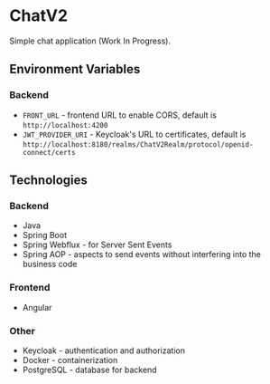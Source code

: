 # ChatV2

Simple chat application (Work In Progress).

## Environment Variables

### Backend

 - `FRONT_URL` - frontend URL to enable CORS, default is `http://localhost:4200`
 - `JWT_PROVIDER_URI` - Keycloak's URL to certificates, default is `http://localhost:8180/realms/ChatV2Realm/protocol/openid-connect/certs`

## Technologies

### Backend
 - Java
 - Spring Boot
 - Spring Webflux - for Server Sent Events
 - Spring AOP - aspects to send events without interfering into the business code

### Frontend
 - Angular

### Other
 - Keycloak - authentication and authorization
 - Docker - containerization
 - PostgreSQL - database for backend